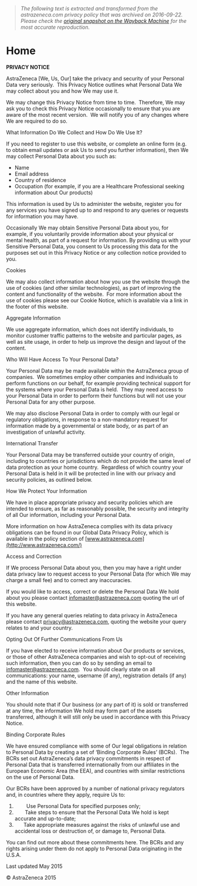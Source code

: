 > *The following text is extracted and transformed from the astrazeneca.com privacy policy that was archived on 2016-09-22. Please check the [original snapshot on the Wayback Machine](https://web.archive.org/web/20160922145151id_/https%3A//www.astrazenecaprivacynotice.com/home.html) for the most accurate reproduction.*

# Home

**PRIVACY NOTICE**

AstraZeneca [We, Us, Our] take the privacy and security of your Personal Data very seriously.  This Privacy Notice outlines what Personal Data We may collect about you and how We may use it.

We may change this Privacy Notice from time to time.  Therefore, We may ask you to check this Privacy Notice occasionally to ensure that you are aware of the most recent version.  We will notify you of any changes where We are required to do so.

What Information Do We Collect and How Do We Use It?

If you need to register to use this website, or complete an online form (e.g. to obtain email updates or ask Us to send you further information), then We may collect Personal Data about you such as:

  * Name
  * Email address
  * Country of residence
  * Occupation (for example, if you are a Healthcare Professional seeking information about Our products)



This information is used by Us to administer the website, register you for any services you have signed up to and respond to any queries or requests for information you may have.

Occasionally We may obtain Sensitive Personal Data about you, for example, if you voluntarily provide information about your physical or mental health, as part of a request for information. By providing us with your Sensitive Personal Data, you consent to Us processing this data for the purposes set out in this Privacy Notice or any collection notice provided to you.

Cookies

We may also collect information about how you use the website through the use of cookies (and other similar technologies), as part of improving the content and functionality of the website.  For more information about the use of cookies please see our Cookie Notice, which is available via a link in the footer of this website.

Aggregate Information

We use aggregate information, which does not identify individuals, to monitor customer traffic patterns to the website and particular pages, as well as site usage, in order to help us improve the design and layout of the content.

Who Will Have Access To Your Personal Data?

Your Personal Data may be made available within the AstraZeneca group of companies.  We sometimes employ other companies and individuals to perform functions on our behalf, for example providing technical support for the systems where your Personal Data is held.  They may need access to your Personal Data in order to perform their functions but will not use your Personal Data for any other purpose.

We may also disclose Personal Data in order to comply with our legal or regulatory obligations, in response to a non-mandatory request for information made by a governmental or state body, or as part of an investigation of unlawful activity.

International Transfer

Your Personal Data may be transferred outside your country of origin, including to countries or jurisdictions which do not provide the same level of data protection as your home country.  Regardless of which country your Personal Data is held in it will be protected in line with our privacy and security policies, as outlined below. 

How We Protect Your Information

We have in place appropriate privacy and security policies which are intended to ensure, as far as reasonably possible, the security and integrity of all Our information, including your Personal Data.

More information on how AstraZeneca complies with its data privacy obligations can be found in our Global Data Privacy Policy, which is available in the policy section of [www.astrazeneca.com](http://www.astrazeneca.com/)

Access and Correction

If We process Personal Data about you, then you may have a right under data privacy law to request access to your Personal Data (for which We may charge a small fee) and to correct any inaccuracies.

If you would like to access, correct or delete the Personal Data We hold about you please contact [infomaster@astrazeneca.com](mailto:infomaster@astrazeneca.com) quoting the url of this website.

If you have any general queries relating to data privacy in AstraZeneca please contact [privacy@astrazeneca.com](mailto:privacy@astrazeneca.com), quoting the website your query relates to and your country.

Opting Out Of Further Communications From Us

If you have elected to receive information about Our products or services, or those of other AstraZeneca companies and wish to opt-out of receiving such information, then you can do so by sending an email to [infomaster@astrazeneca.com](mailto:infomaster@astrazeneca.com).  You should clearly state on all communications: your name, username (if any), registration details (if any) and the name of this website.

Other Information

You should note that if Our business (or any part of it) is sold or transferred at any time, the information We hold may form part of the assets transferred, although it will still only be used in accordance with this Privacy Notice.

Binding Corporate Rules

We have ensured compliance with some of Our legal obligations in relation to Personal Data by creating a set of ‘Binding Corporate Rules’ (BCRs).  The BCRs set out AstraZeneca’s data privacy commitments in respect of Personal Data that is transferred internationally from our affiliates in the European Economic Area (the EEA), and countries with similar restrictions on the use of Personal Data.

Our BCRs have been approved by a number of national privacy regulators and, in countries where they apply, require Us to:

  1.         Use Personal Data for specified purposes only;
  2.        Take steps to ensure that the Personal Data We hold is kept accurate and up-to-date;
  3.       Take appropriate measures against the risks of unlawful use and accidental loss or destruction of, or damage to, Personal Data.



You can find out more about these commitments here. The BCRs and any rights arising under them do not apply to Personal Data originating in the U.S.A.

Last updated May 2015

© AstraZeneca 2015
